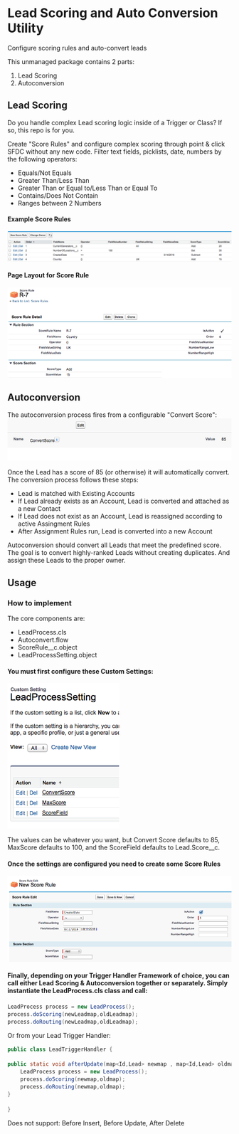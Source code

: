 # Lead Scoring and Auto Conversion Utility
Configure scoring rules and auto-convert leads

This unmanaged package contains 2 parts:

1. Lead Scoring
2. Autoconversion 

## Lead Scoring
Do you handle complex Lead scoring logic inside of a Trigger or Class? If so, this repo is for you. 

Create "Score Rules" and configure complex scoring through point & click SFDC without any new code.  Filter text fields, picklists, date, numbers by the following operators:
* Equals/Not Equals
* Greater Than/Less Than
* Greater Than or Equal to/Less Than or Equal To
* Contains/Does Not Contain
* Ranges between 2 Numbers

#### Example Score Rules
![alt text](https://github.com/mattparkerls/leadscoring-autoconversion/blob/master/images/rulelistview.png)
#### Page Layout for Score Rule
![alt text](https://github.com/mattparkerls/leadscoring-autoconversion/blob/master/images/ruledetail.png)

## Autoconversion
The autoconversion process fires from a configurable "Convert Score":
![alt text](https://github.com/mattparkerls/leadscoring-autoconversion/blob/master/images/convertscore.png)

Once the Lead has a score of 85 (or otherwise) it will automatically convert.  
The conversion process follows these steps:
* Lead is matched with Existing Accounts
* If Lead already exists as an Account, Lead is converted and attached as a new Contact
* If Lead does not exist as an Account, Lead is reassigned according to active Assingment Rules
* After Assignment Rules run, Lead is converted into a new Account 

Autoconversion should convert all Leads that meet the predefined score.  The goal is to convert highly-ranked Leads without creating duplicates. And assign these Leads to the proper owner.  

## Usage
### How to implement

The core components are:
* LeadProcess.cls
* Autoconvert.flow
* ScoreRule__c.object
* LeadProcessSetting.object

#### You must first configure these Custom Settings:

![alt text](https://github.com/mattparkerls/leadscoring-autoconversion/blob/master/images/settinglist.png)

The values can be whatever you want, but Convert Score defaults to 85, MaxScore defaults to 100, and the ScoreField defaults to Lead.Score__c.

#### Once the settings are configured you need to create some Score Rules
![alt text](https://github.com/mattparkerls/leadscoring-autoconversion/blob/master/images/newrule.png)

#### Finally, depending on your Trigger Handler Framework of choice, you can call either Lead Scoring & Autoconversion together or separately.  Simply instantiate the LeadProcess.cls class and call:
```java
LeadProcess process = new LeadProcess();
process.doScoring(newLeadmap,oldLeadmap);
process.doRouting(newLeadmap,oldLeadmap);
```
Or from your Lead Trigger Handler:
```java
public class LeadTriggerHandler {

public static void afterUpdate(map<Id,Lead> newmap , map<Id,Lead> oldmap){
    LeadProcess process = new LeadProcess();
    process.doScoring(newmap,oldmap);
    process.doRouting(newmap,oldmap);
}

}
```

Does not support: Before Insert, Before Update, After Delete
